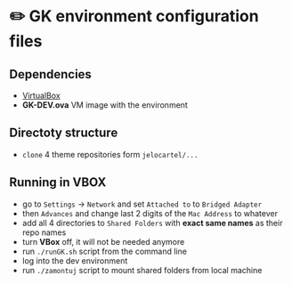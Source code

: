 # :pencil2: GK environment configuration files

## Dependencies
 - [VirtualBox](https://www.virtualbox.org/)
 - __GK-DEV.ova__ VM image with the environment

## Directoty structure
 - `clone` 4 theme repositories form `jelocartel/...`

## Running in VBOX
 - go to `Settings` -> `Network` and set `Attached to` to `Bridged Adapter`
 - then `Advances` and change last 2 digits of the `Mac Address` to whatever
 - add all 4 directories to `Shared Folders` with __exact same names__ as their repo names
 - turn __VBox__ off, it will not be needed anymore
 - run `./runGK.sh` script from the command line
 - log into the dev environment
 - run `./zamontuj` script to mount shared folders from local machine
